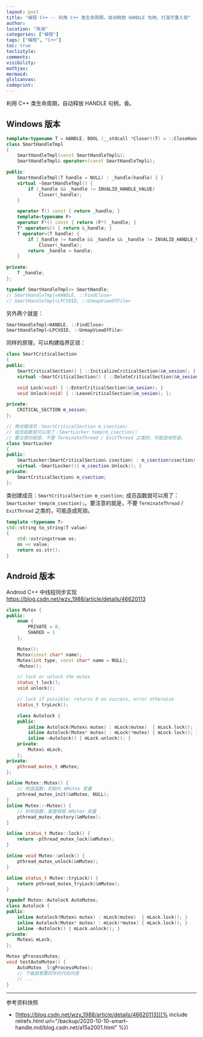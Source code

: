 ```yaml
---
layout: post
title: "编程 C++ -- 利用 C++ 类生命周期，自动释放 HANDLE 句柄，打造可重入锁"
author:
location: "珠海"
categories: ["编程"]
tags: ["编程", "C++"]
toc: true
toclistyle:
comments:
visibility:
mathjax:
mermaid:
glslcanvas:
codeprint:
---
```


利用 C++ 类生命周期，自动释放 HANDLE 句柄，香。


## Windows 版本

```cpp
template<typename T = HANDLE, BOOL (__stdcall *Closer)(T) = ::CloseHandle>
class SmartHandleTmpl
{
    SmartHandleTmpl(const SmartHandleTmpl&);
    SmartHandleTmpl& operator=(const SmartHandleTmpl&);

public:
    SmartHandleTmpl(T handle = NULL) : _handle(handle) { }
    virtual ~SmartHandleTmpl() {
        if (_handle && _handle != INVALID_HANDLE_VALUE)
            Closer(_handle);
    }

    operator T() const { return _handle; }
    template<typename F>
    operator F*() const { return (F*) _handle; }
    T* operator&() { return &_handle; }
    T operator=(T handle) {
        if (_handle != handle && _handle && _handle != INVALID_HANDLE_VALUE)
            Closer(_handle);
        return _handle = handle;
    }

private:
    T _handle;
};

typedef SmartHandleTmpl<> SmartHandle;
// SmartHandleTmpl<HANDLE, ::FindClose>
// SmartHandleTmpl<LPCVOID, ::UnmapViewOfFile>
```

另外两个就是：

```cpp
SmartHandleTmpl<HANDLE, ::FindClose>
SmartHandleTmpl<LPCVOID, ::UnmapViewOfFile>
```

同样的原理，可以构建临界区锁：

```cpp
class SmartCriticalSection
{
public:
    SmartCriticalSection() { ::InitializeCriticalSection(&m_sesion); }
    virtual ~SmartCriticalSection() { ::DeleteCriticalSection(&m_sesion); }

    void Lock(void) { ::EnterCriticalSection(&m_sesion); }
    void Unlock(void) { ::LeaveCriticalSection(&m_sesion); };

private:
    CRITICAL_SECTION m_sesion;
};

// 类创建成员：SmartCriticalSection m_csection;
// 成员函数就可以用了：SmartLocker temp(m_csection);
// 要注意的就是，不要 TerminateThread / ExitThread 之类的，可能造成死锁。
class SmartLocker
{
public:
    SmartLocker(SmartCriticalSection& csection) : m_csection(csection) { m_csection.Lock(); }
    virtual ~SmartLocker(){ m_csection.Unlock(); }
private:
    SmartCriticalSection& m_csection;
};
```

类创建成员：`SmartCriticalSection m_csection;` 成员函数就可以用了：`SmartLocker temp(m_csection);`。要注意的就是，不要 `TerminateThread` / `ExitThread` 之类的，可能造成死锁。

```cpp
template <typename T>
std::string to_string(T value)
{
    std::ostringstream os;
    os << value;
    return os.str();
}
```


## Android 版本

Android C++ 中线程同步实现
<https://blog.csdn.net/wzy_1988/article/details/46620113>

```cpp
class Mutex {
public:
    enum {
        PRIVATE = 0,
        SHARED = 1
    };

    Mutex();
    Mutex(const char* name);
    Mutex(int type, const char* name = NULL);
    ~Mutex();

    // lock or unlock the mutex
    status_t lock();
    void unlock();

    // lock if possible; returns 0 on success, error otherwise
    status_t tryLock();

    class Autolock {
    public:
        inline Autolock(Mutex& mutex) : mLock(mutex)  { mLock.lock(); }
        inline Autolock(Mutex* mutex) : mLock(*mutex) { mLock.lock(); }
        inline ~Autolock() { mLock.unlock(); }
    private:
        Mutex& mLock;
    };
private:
    pthread_mutex_t mMutex;
};

inline Mutex::Mutex() {
    // 构造函数，初始化 mMutex 变量
    pthread_mutex_init(&mMutex, NULL);
}
inline Mutex::~Mutex() {
    // 析构函数，就是销毁 mMutex 变量
    pthread_mutex_destory(&mMutex);
}

inline status_t Mutex::lock() {
    return -pthread_mutex_lock(&mMutex);
}

inline void Mutex::unlock() {
    pthread_mutex_unlock(&mMutex);
}

inline status_t Mutex::tryLock() {
    return pthread_mutex_tryLock(&mMutex);
}

typedef Mutex::Autolock AutoMutex;
class Autolock {
public:
    inline Autolock(Mutex& mutex) : mLock(mutex)  { mLock.lock(); }
    inline Autolock(Mutex* mutex) : mLock(*mutex) { mLock.lock(); }
    inline ~Autolock() { mLock.unlock(); }
private:
    Mutex& mLock;
};

Mutex gProcessMutex;
void testAutoMutex() {
    AutoMutex _l(gProcessMutex);
    // 下面是需要同步的代码内容
    // ...
}
```

<hr class='reviewline'/>
<p class='reviewtip'><script type='text/javascript' src='{% include relref.html url="/assets/reviewjs/blogs/2020-10-10-smart-handle.md.js" %}'></script></p>
<font class='ref_snapshot'>参考资料快照</font>

- [https://blog.csdn.net/wzy_1988/article/details/46620113]({% include relrefx.html url="/backup/2020-10-10-smart-handle.md/blog.csdn.net/a15a2001.html" %})
